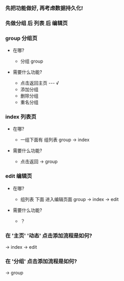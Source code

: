 ### 先把功能做好, 再考虑数据持久化!

### 先做分组 后 列表 后 编辑页

### group 分组页

- 在哪?
	- 分组 group

- 需要什么功能?
	- 点击返回主页 --- √
  - 添加分组
  - 删除分组
  - 重名分组


### index 列表页

- 在哪?
	- 一组下面有 组列表 group -> index

- 需要什么功能?
	- 点击返回 -> group


### edit 编辑页

- 在哪?
	- 组列表 下面 进入编辑页面 group -> index -> edit

- 需要什么功能?
	- ？



### 在 '主页' '动态' 点击添加流程是如何?

-> index -> edit

### 在 '分组' 点击添加流程是如何?

-> group



